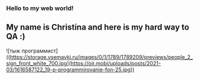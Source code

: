 ### Hello to my web world!
## My name is Christina and here is my hard way to QA :)
![тыж программист]((https://storage.vsemayki.ru/images/0/1/1789/1789209/previews/people_2_sign_front_white_700.jpg](https://oir.mobi/uploads/posts/2021-03/1616587122_19-p-programmirovanie-fon-25.jpg))
